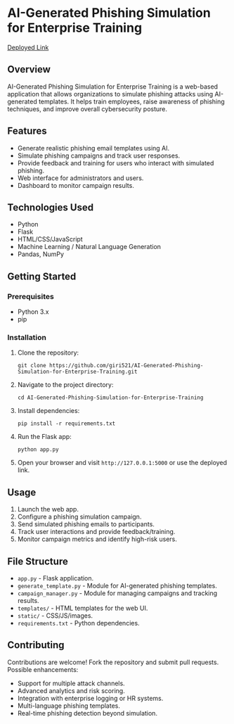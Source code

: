 # AI-Generated Phishing Simulation for Enterprise Training

[Deployed Link](https://ai-generated-phishing-simulation-for.onrender.com/)

## Overview

AI-Generated Phishing Simulation for Enterprise Training is a web-based application that allows organizations to simulate phishing attacks using AI-generated templates. It helps train employees, raise awareness of phishing techniques, and improve overall cybersecurity posture.

## Features

* Generate realistic phishing email templates using AI.
* Simulate phishing campaigns and track user responses.
* Provide feedback and training for users who interact with simulated phishing.
* Web interface for administrators and users.
* Dashboard to monitor campaign results.

## Technologies Used

* Python
* Flask
* HTML/CSS/JavaScript
* Machine Learning / Natural Language Generation
* Pandas, NumPy

## Getting Started

### Prerequisites

* Python 3.x
* pip

### Installation

1. Clone the repository:

   ```
   git clone https://github.com/giri521/AI-Generated-Phishing-Simulation-for-Enterprise-Training.git
   ```
2. Navigate to the project directory:

   ```
   cd AI-Generated-Phishing-Simulation-for-Enterprise-Training
   ```
3. Install dependencies:

   ```
   pip install -r requirements.txt
   ```
4. Run the Flask app:

   ```
   python app.py
   ```
5. Open your browser and visit `http://127.0.0.1:5000` or use the deployed link.

## Usage

1. Launch the web app.
2. Configure a phishing simulation campaign.
3. Send simulated phishing emails to participants.
4. Track user interactions and provide feedback/training.
5. Monitor campaign metrics and identify high-risk users.

## File Structure

* `app.py` - Flask application.
* `generate_template.py` - Module for AI-generated phishing templates.
* `campaign_manager.py` - Module for managing campaigns and tracking results.
* `templates/` - HTML templates for the web UI.
* `static/` - CSS/JS/images.
* `requirements.txt` - Python dependencies.

## Contributing

Contributions are welcome! Fork the repository and submit pull requests. Possible enhancements:

* Support for multiple attack channels.
* Advanced analytics and risk scoring.
* Integration with enterprise logging or HR systems.
* Multi-language phishing templates.
* Real-time phishing detection beyond simulation.


